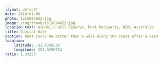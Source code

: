 ```yaml
---
layout: default
date: 2018-01-06
photo: 1515894022.jpg
image: /img/thumb/1515894022.jpg
location_text: Windmill Hill Reserve, Port Macquarie, NSW, Australia
title: Coastal Walk
caption: What could be better than a walk along the coast after a very early morning surf? The coast of New South Wales is gorgeous with lots of small beaches, cliffs, trees, the ocean... it's all there. And even dolphins !
location:
    latitude: -31.4350538
    longitude: 152.9250734
ratio: 1.33333
---
```

